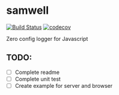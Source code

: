 # samwell
[![Build Status](https://travis-ci.org/abihf/samwell.svg?branch=master)](https://travis-ci.org/abihf/samwell)
[![codecov](https://codecov.io/gh/abihf/samwell/branch/master/graph/badge.svg)](https://codecov.io/gh/abihf/samwell)

Zero config logger for Javascript

## TODO:
  * [ ] Complete readme
  * [ ] Complete unit test
  * [ ] Create example for server and browser
